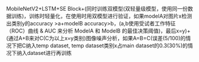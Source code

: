 MobileNetV2+LSTM+SE Block+(同时训练双模型(双轻量级模型，使用同一份数据训练)，训练时轻量化，在使用时用双模型进行验证，如果modelA对图片x检测出类别y的accuracy >a+modelB accuracy>b，(a,b使用受试者工作特征（ROC）曲线 & AUC 来分析 ModelA 和 ModelB 的最佳决策阈值)，最后x=y)+(通过A+B来对C(C为以上x=y类别)图像噪声分析，如果A=B=C(误差(5/100)的情况下把C纳入temp dataset, temp dataset类别x占main dataset的0.3(30%)的情况下纳入dataset进行再训练
